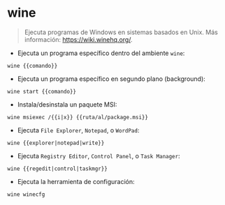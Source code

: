# wine

> Ejecuta programas de Windows en sistemas basados en Unix.
> Más información: <https://wiki.winehq.org/>.

- Ejecuta un programa específico dentro del ambiente `wine`:

`wine {{comando}}`

- Ejecuta un programa específico en segundo plano (background):

`wine start {{comando}}`

- Instala/desinstala un paquete MSI:

`wine msiexec /{{i|x}} {{ruta/al/package.msi}}`

- Ejecuta `File Explorer`, `Notepad`, o `WordPad`:

`wine {{explorer|notepad|write}}`

- Ejecuta `Registry Editor`, `Control Panel`, o `Task Manager`:

`wine {{regedit|control|taskmgr}}`

- Ejecuta la herramienta de configuración:

`wine winecfg`
